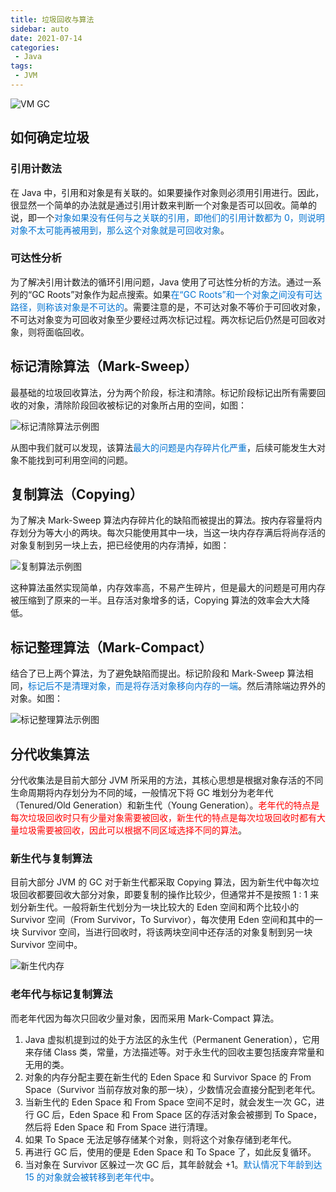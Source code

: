 ```yaml
---
title: 垃圾回收与算法
sidebar: auto
date: 2021-07-14
categories:
 - Java
tags:
 - JVM
---
```


<img :src="$withBase('/img/java/jvm/JVM GC.png')" alt="VM GC">

## 如何确定垃圾

### 引用计数法

在 Java 中，引用和对象是有关联的。如果要操作对象则必须用引用进行。因此，很显然一个简单的办法就是通过引用计数来判断一个对象是否可以回收。简单的说，即一个<font color='#0172D0'>对象如果没有任何与之关联的引用，即他们的引用计数都为 0，则说明对象不太可能再被用到，那么这个对象就是可回收对象</font>。

### 可达性分析

为了解决引用计数法的循环引用问题，Java 使用了可达性分析的方法。通过一系列的“GC Roots”对象作为起点搜索。如果<font color='#0172D0'>在“GC Roots”和一个对象之间没有可达路径，则称该对象是不可达的</font>。需要注意的是，不可达对象不等价于可回收对象，不可达对象变为可回收对象至少要经过两次标记过程。两次标记后仍然是可回收对象，则将面临回收。

## 标记清除算法（Mark-Sweep）

最基础的垃圾回收算法，分为两个阶段，标注和清除。标记阶段标记出所有需要回收的对象，清除阶段回收被标记的对象所占用的空间，如图：

<img :src="$withBase('/img/java/jvm/标记清除算法示例图.png')" alt="标记清除算法示例图">

从图中我们就可以发现，该算法<font color='#0172D0'>最大的问题是内存碎片化严重</font>，后续可能发生大对象不能找到可利用空间的问题。

## 复制算法（Copying）

为了解决 Mark-Sweep 算法内存碎片化的缺陷而被提出的算法。按内存容量将内存划分为等大小的两块。每次只能使用其中一块，当这一块内存存满后将尚存活的对象复制到另一块上去，把已经使用的内存清掉，如图：

<img :src="$withBase('/img/java/jvm/复制算法示例图.png')" alt="复制算法示例图">

这种算法虽然实现简单，内存效率高，不易产生碎片，但是最大的问题是可用内存被压缩到了原来的一半。且存活对象增多的话，Copying 算法的效率会大大降低。

## 标记整理算法（Mark-Compact）

结合了已上两个算法，为了避免缺陷而提出。标记阶段和 Mark-Sweep 算法相同，<font color='#0172D0'>标记后不是清理对象，而是将存活对象移向内存的一端</font>。然后清除端边界外的对象。如图：

<img :src="$withBase('/img/java/jvm/标记整理算法示例图.png')" alt="标记整理算法示例图">

## 分代收集算法

分代收集法是目前大部分 JVM 所采用的方法，其核心思想是根据对象存活的不同生命周期将内存划分为不同的域，一般情况下将 GC 堆划分为老年代（Tenured/Old Generation）和新生代（Young Generation）。<font color='red'>老年代的特点是每次垃圾回收时只有少量对象需要被回收，新生代的特点是每次垃圾回收时都有大量垃圾需要被回收，因此可以根据不同区域选择不同的算法</font>。

### 新生代与复制算法

目前大部分 JVM 的 GC 对于新生代都采取 Copying 算法，因为新生代中每次垃圾回收都要回收大部分对象，即要复制的操作比较少，但通常并不是按照 1 : 1 来划分新生代。一般将新生代划分为一块比较大的 Eden 空间和两个比较小的 Survivor 空间（From Survivor，To Survivor），每次使用 Eden 空间和其中的一块 Survivor 空间，当进行回收时，将该两块空间中还存活的对象复制到另一块 Survivor 空间中。

<img :src="$withBase('/img/java/jvm/新生代内存.png')" alt="新生代内存">

### 老年代与标记复制算法

而老年代因为每次只回收少量对象，因而采用 Mark-Compact 算法。

1. Java 虚拟机提到过的处于方法区的永生代（Permanent Generation），它用来存储 Class 类，常量，方法描述等。对于永生代的回收主要包括废弃常量和无用的类。
2. 对象的内存分配主要在新生代的 Eden Space 和 Survivor Space 的 From Space（Survivor 当前存放对象的那一块），少数情况会直接分配到老年代。
3. 当新生代的 Eden Space 和 From Space 空间不足时，就会发生一次 GC，进行 GC 后，Eden Space 和 From Space 区的存活对象会被挪到 To Space，然后将 Eden Space 和 From Space 进行清理。
4. 如果 To Space 无法足够存储某个对象，则将这个对象存储到老年代。
5. 再进行 GC 后，使用的便是 Eden Space 和 To Space 了，如此反复循环。
6. 当对象在 Survivor 区躲过一次 GC 后，其年龄就会 +1。<font color='#0172D0'>默认情况下年龄到达 15 的对象就会被转移到老年代中</font>。
